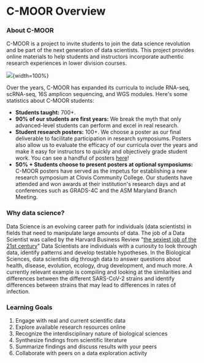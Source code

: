 




<!-- About C-MOOR -->


# C-MOOR Overview

### About C-MOOR

C-MOOR is a project to invite students to join the data science revolution and be part of the next generation of data scientists. This project provides online materials to help students and instructors incorporate authentic research experiences in lower division courses. 

![](about-c-moor_files/figure-docx//1dI8-_iVqbkzNMf11M4dK85E8ZW3OyZECs_YwMKw5fhs_g365128907e6_0_158.png){width=100%}

Over the years, C-MOOR has expanded its curricula to include RNA-seq, scRNA-seq, 16S amplicon sequencing, and WGS modules. Here's some statistics about C-MOOR students:

- **Students taught:** 700+. 
- **90% of our students are first years:** We break the myth that only advanced-level students can perform and excel in real research. 
- **Student research posters:** 100+. We choose a poster as our final deliverable to facilitate participation in research symposiums. Posters also allow us to evaluate the efficacy of our curricula over the years and make it easy for instructors to quickly and objectively grade student work. You can see a handful of posters [here](https://help.c-moor.org/c/look-at-this/8)!
- **50% + Students choose to present posters at optional symposiums:** C-MOOR posters have served as the impetus for establishing a new research symposium at Clovis Community College. Our students have attended and won awards at their institution's research days and at conferences such as GRADS-4C and the ASM Maryland Branch Meeting.

### Why data science?
Data Science is an evolving career path for individuals (data scientists) in fields that need to manipulate large amounts of data. The job of a Data Scientist was called by the Harvard Business Review "[the sexiest job of the 21st century](https://hbr.org/2012/10/data-scientist-the-sexiest-job-of-the-21st-century)" Data Scientists are individuals with a curiosity to look through data, identify patterns and develop testable hypotheses.  In the Biological Sciences, data scientists dig through data to answer questions about health, disease, evolution, ecology, drug development, and much more. A currently relevant example is compiling and looking at the similarities and differences between the different SARS-CoV-2 strains and identify differences between strains that may lead to differences in rates of infection.


### Learning Goals

1. Engage with real and current scientific data
1. Explore available research resources online
1. Recognize the interdisciplinary nature of biological sciences
1. Synthesize findings from scientific literature
1. Summarize findings and discuss results with your peers
1. Collaborate with peers on a data exploration activity

